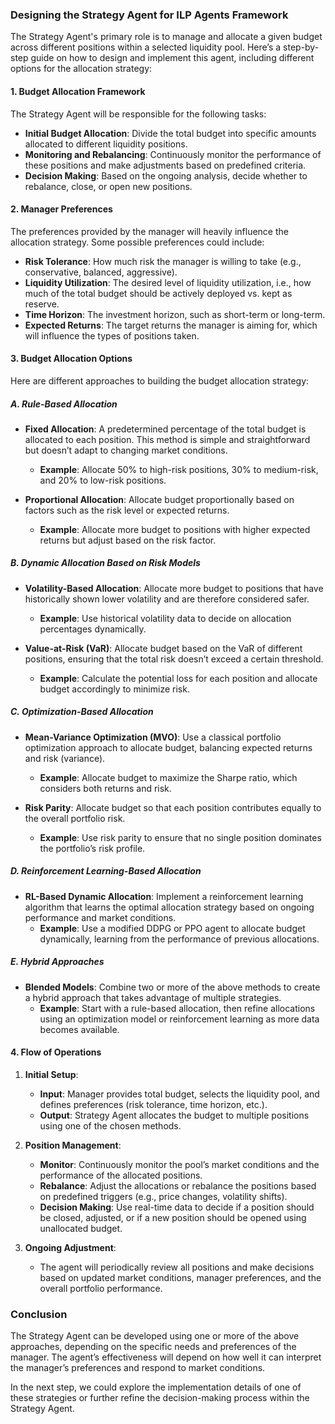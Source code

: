### Designing the Strategy Agent for ILP Agents Framework

The Strategy Agent's primary role is to manage and allocate a given budget across different positions within a selected liquidity pool. Here’s a step-by-step guide on how to design and implement this agent, including different options for the allocation strategy:

#### 1. **Budget Allocation Framework**

The Strategy Agent will be responsible for the following tasks:
- **Initial Budget Allocation**: Divide the total budget into specific amounts allocated to different liquidity positions.
- **Monitoring and Rebalancing**: Continuously monitor the performance of these positions and make adjustments based on predefined criteria.
- **Decision Making**: Based on the ongoing analysis, decide whether to rebalance, close, or open new positions.

#### 2. **Manager Preferences**

The preferences provided by the manager will heavily influence the allocation strategy. Some possible preferences could include:
- **Risk Tolerance**: How much risk the manager is willing to take (e.g., conservative, balanced, aggressive).
- **Liquidity Utilization**: The desired level of liquidity utilization, i.e., how much of the total budget should be actively deployed vs. kept as reserve.
- **Time Horizon**: The investment horizon, such as short-term or long-term.
- **Expected Returns**: The target returns the manager is aiming for, which will influence the types of positions taken.

#### 3. **Budget Allocation Options**

Here are different approaches to building the budget allocation strategy:

##### A. **Rule-Based Allocation**
- **Fixed Allocation**: A predetermined percentage of the total budget is allocated to each position. This method is simple and straightforward but doesn’t adapt to changing market conditions.
  - **Example**: Allocate 50% to high-risk positions, 30% to medium-risk, and 20% to low-risk positions.
  
- **Proportional Allocation**: Allocate budget proportionally based on factors such as the risk level or expected returns.
  - **Example**: Allocate more budget to positions with higher expected returns but adjust based on the risk factor.

##### B. **Dynamic Allocation Based on Risk Models**
- **Volatility-Based Allocation**: Allocate more budget to positions that have historically shown lower volatility and are therefore considered safer.
  - **Example**: Use historical volatility data to decide on allocation percentages dynamically.
  
- **Value-at-Risk (VaR)**: Allocate budget based on the VaR of different positions, ensuring that the total risk doesn’t exceed a certain threshold.
  - **Example**: Calculate the potential loss for each position and allocate budget accordingly to minimize risk.

##### C. **Optimization-Based Allocation**
- **Mean-Variance Optimization (MVO)**: Use a classical portfolio optimization approach to allocate budget, balancing expected returns and risk (variance).
  - **Example**: Allocate budget to maximize the Sharpe ratio, which considers both returns and risk.
  
- **Risk Parity**: Allocate budget so that each position contributes equally to the overall portfolio risk.
  - **Example**: Use risk parity to ensure that no single position dominates the portfolio’s risk profile.

##### D. **Reinforcement Learning-Based Allocation**
- **RL-Based Dynamic Allocation**: Implement a reinforcement learning algorithm that learns the optimal allocation strategy based on ongoing performance and market conditions.
  - **Example**: Use a modified DDPG or PPO agent to allocate budget dynamically, learning from the performance of previous allocations.

##### E. **Hybrid Approaches**
- **Blended Models**: Combine two or more of the above methods to create a hybrid approach that takes advantage of multiple strategies.
  - **Example**: Start with a rule-based allocation, then refine allocations using an optimization model or reinforcement learning as more data becomes available.

#### 4. **Flow of Operations**

1. **Initial Setup**:
   - **Input**: Manager provides total budget, selects the liquidity pool, and defines preferences (risk tolerance, time horizon, etc.).
   - **Output**: Strategy Agent allocates the budget to multiple positions using one of the chosen methods.

2. **Position Management**:
   - **Monitor**: Continuously monitor the pool’s market conditions and the performance of the allocated positions.
   - **Rebalance**: Adjust the allocations or rebalance the positions based on predefined triggers (e.g., price changes, volatility shifts).
   - **Decision Making**: Use real-time data to decide if a position should be closed, adjusted, or if a new position should be opened using unallocated budget.

3. **Ongoing Adjustment**:
   - The agent will periodically review all positions and make decisions based on updated market conditions, manager preferences, and the overall portfolio performance.

### Conclusion

The Strategy Agent can be developed using one or more of the above approaches, depending on the specific needs and preferences of the manager. The agent’s effectiveness will depend on how well it can interpret the manager’s preferences and respond to market conditions.

In the next step, we could explore the implementation details of one of these strategies or further refine the decision-making process within the Strategy Agent.